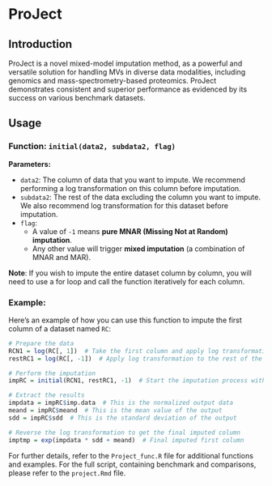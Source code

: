 
# ProJect

## Introduction

ProJect is a novel mixed-model imputation method, as a powerful and versatile solution for handling MVs in diverse data modalities, including genomics and mass-spectrometry-based proteomics. ProJect demonstrates consistent and superior performance as evidenced by its success on various benchmark datasets.

## Usage

### Function: `initial(data2, subdata2, flag)`

**Parameters:**

- `data2`: The column of data that you want to impute. We recommend performing a log transformation on this column before imputation.
- `subdata2`: The rest of the data excluding the column you want to impute. We also recommend log transformation for this dataset before imputation.
- `flag`: 
  - A value of `-1` means **pure MNAR (Missing Not at Random) imputation**.
  - Any other value will trigger **mixed imputation** (a combination of MNAR and MAR).

**Note**: If you wish to impute the entire dataset column by column, you will need to use a for loop and call the function iteratively for each column.

### Example:

Here’s an example of how you can use this function to impute the first column of a dataset named `RC`:

```r
# Prepare the data
RCN1 = log(RC[, 1])  # Take the first column and apply log transformation
restRC1 = log(RC[, -1])  # Apply log transformation to the rest of the dataset

# Perform the imputation
impRC = initial(RCN1, restRC1, -1)  # Start the imputation process with MNAR flag (-1)

# Extract the results
impdata = impRC$imp.data  # This is the normalized output data
meand = impRC$meand  # This is the mean value of the output
sdd = impRC$sdd  # This is the standard deviation of the output

# Reverse the log transformation to get the final imputed column
imptmp = exp(impdata * sdd + meand)  # Final imputed first column
```

For further details, refer to the `Project_func.R` file for additional functions and examples. For the full script, containing benchmark and comparisons, please refer to the `project.Rmd` file.

